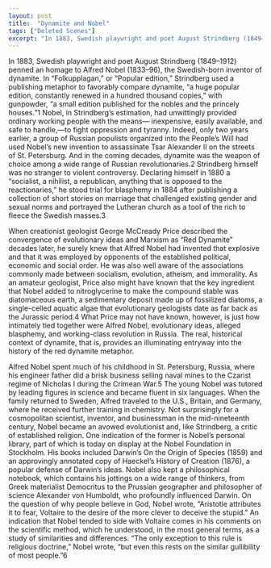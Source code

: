 ```yaml
---
layout: post
title:  "Dynamite and Nobel"
tags: ["Deleted Scenes"]
excerpt: "In 1883, Swedish playwright and poet August Strindberg (1849–1912) penned an homage to Alfred Nobel (1833–96), the Swedish-born inventor of dynamite. In “Folkupplagan,” or “Popular edition,” Strindberg used a publishing metaphor to favorably compare dynamite, “a huge popular edition, constantly renewed in a hundred thousand copies,” with gunpowder, “a small edition published for the nobles and the princely houses.”1 Nobel, in Strindberg’s estimation, had unwittingly provided ordinary working people with the means— inexpensive, easily available, and safe to handle,—to fight oppression and tyranny. Indeed, only two years earlier, a group of Russian populists organized into the People’s Will had used Nobel’s new invention to assassinate Tsar Alexander II on the streets of St. Petersburg. And in the coming decades, dynamite was the weapon of choice among a wide range of Russian revolutionaries.2 Strindberg himself was no stranger to violent controversy. Declaring himself in 1880 a “socialist, a nihilist, a republican, anything that is opposed to the reactionaries,” he stood trial for blasphemy in 1884 after publishing a collection of short stories on marriage that challenged existing gender and sexual norms and portrayed the Lutheran church as a tool of the rich to fleece the Swedish masses."
---
```


In 1883, Swedish playwright and poet August Strindberg (1849–1912) penned an homage to Alfred Nobel (1833–96), the Swedish-born inventor of dynamite. In “Folkupplagan,” or “Popular edition,” Strindberg used a publishing metaphor to favorably compare dynamite, “a huge popular edition, constantly renewed in a hundred thousand copies,” with gunpowder, “a small edition published for the nobles and the princely houses.”1 Nobel, in Strindberg’s estimation, had unwittingly provided ordinary working people with the means— inexpensive, easily available, and safe to handle,—to fight oppression and tyranny. Indeed, only two years earlier, a group of Russian populists organized into the People’s Will had used Nobel’s new invention to assassinate Tsar Alexander II on the streets of St. Petersburg. And in the coming decades, dynamite was the weapon of choice among a wide range of Russian revolutionaries.2 Strindberg himself was no stranger to violent controversy. Declaring himself in 1880 a “socialist, a nihilist, a republican, anything that is opposed to the reactionaries,” he stood trial for blasphemy in 1884 after publishing a collection of short stories on marriage that challenged existing gender and sexual norms and portrayed the Lutheran church as a tool of the rich to fleece the Swedish masses.3

When creationist geologist George McCready Price described the convergence of evolutionary ideas and Marxism as “Red Dynamite” decades later, he surely knew that Alfred Nobel had invented that explosive and that it was employed by opponents of the established political, economic and social order. He was also well aware of the associations commonly made between socialism, evolution, atheism, and immorality. As an amateur geologist, Price also might have known that the key ingredient that Nobel added to nitroglycerine to make the compound stable was diatomaceous earth, a sedimentary deposit made up of fossilized diatoms, a single-celled aquatic algae that evolutionary geologists date as far back as the Jurassic period.4 What Price may not have known, however, is just how intimately tied together were Alfred Nobel, evolutionary ideas, alleged blasphemy, and working-class revolution in Russia. The real, historical context of dynamite, that is, provides an illuminating entryway into the history of the red dynamite metaphor.

Alfred Nobel spent much of his childhood in St. Petersburg, Russia, where his engineer father did a brisk business selling naval mines to the Czarist regime of Nicholas I during the Crimean War.5 The young Nobel was tutored by leading figures in science and became fluent in six languages. When the family returned to Sweden, Alfred traveled to the U.S., Britain, and Germany, where he received further training in chemistry. Not surprisingly for a cosmopolitan scientist, inventor, and businessman in the mid-nineteenth century, Nobel became an avowed evolutionist and, like Strindberg, a critic of established religion. One indication of the former is Nobel’s personal library, part of which is today on display at the Nobel Foundation in Stockholm. His books included Darwin’s On the Origin of Species (1859) and an approvingly annotated copy of Haeckel’s History of Creation (1876), a popular defense of Darwin’s ideas. Nobel also kept a philosophical notebook, which contains his jottings on a wide range of thinkers, from Greek materialist Democritus to the Prussian geographer and philosopher of science Alexander von Humboldt, who profoundly influenced Darwin. On the question of why people believe in God, Nobel wrote, “Aristotle attributes it to fear, Voltaire to the desire of the more clever to deceive the stupid.” An indication that Nobel tended to side with Voltaire comes in his comments on the scientific method, which he understood, in the most general terms, as a study of similarities and differences. “The only exception to this rule is religious doctrine,” Nobel wrote, “but even this rests on the similar gullibility of most people.”6